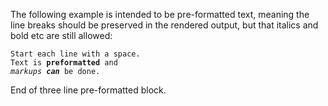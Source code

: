 The following example is intended to be pre-formatted text, meaning the
line breaks should be preserved in the rendered output, but that italics
and bold etc are still allowed:

`Start each line with a space.`  
`Text is `**`preformatted`**` and`  
*`markups`*` `***`can`***` be done.`

End of three line pre-formatted block.

